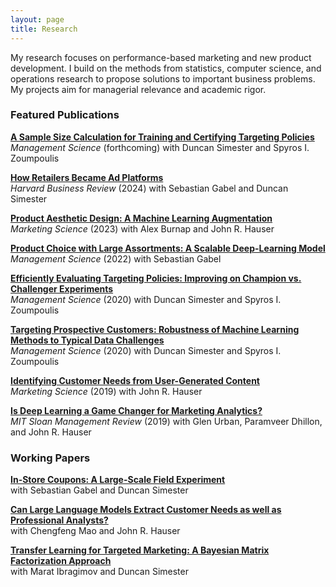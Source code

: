 ```yaml
---
layout: page
title: Research
---
```


My research focuses on performance-based marketing and new product development. I build on the methods from statistics, computer science, and operations research to propose solutions to important business problems. My projects aim for managerial relevance and academic rigor.

### Featured Publications

<a href="https://doi.org/10.1287/mnsc.2022.02947"> __A Sample Size Calculation for Training and Certifying Targeting Policies__</a><br>
_Management Science_ (forthcoming) with Duncan Simester and Spyros I. Zoumpoulis

<a href="https://hbr.org/2024/06/how-retailers-became-ad-platforms"> __How Retailers Became Ad Platforms__</a><br>
_Harvard Business Review_ (2024) with Sebastian Gabel and Duncan Simester

<a href="https://doi.org/10.1287/mksc.2022.1429"> __Product Aesthetic Design: A Machine Learning Augmentation__</a><br>
_Marketing Science_ (2023) with Alex Burnap and John R. Hauser

<a href="https://doi.org/10.1287/mnsc.2021.3969"> __Product Choice with Large Assortments: A Scalable Deep-Learning Model__</a><br>
_Management Science_ (2022) with Sebastian Gabel

<a href="https://doi.org/10.1287/mnsc.2019.3379"> __Efficiently Evaluating Targeting Policies: Improving on Champion vs. Challenger Experiments__</a><br>
_Management Science_ (2020) with Duncan Simester and Spyros I. Zoumpoulis

<a href="https://doi.org/10.1287/mnsc.2019.3308"> __Targeting Prospective Customers: Robustness of Machine Learning Methods to Typical Data Challenges__</a><br>
_Management Science_ (2020) with Duncan Simester and Spyros I. Zoumpoulis

<a href="https://doi.org/10.1287/mksc.2018.1123"> __Identifying Customer Needs from User-Generated Content__</a><br>
_Marketing Science_ (2019) with John R. Hauser

<a href="https://sloanreview.mit.edu/article/is-deep-learning-a-game-changer-for-marketing-analytics/"> __Is Deep Learning a Game Changer for Marketing Analytics?__</a><br>
_MIT Sloan Management Review_ (2019) with Glen Urban, Paramveer Dhillon, and John R. Hauser

### Working Papers

<a href="/assets/papers/InStore Coupons Feb 2025.pdf">__In-Store Coupons: A Large-Scale Field Experiment__ </a><br>
with Sebastian Gabel and Duncan Simester

<a href="/assets/papers/GPT VOC Jan 2025 SSRN.pdf">__Can Large Language Models Extract Customer Needs as well as Professional Analysts?__ </a><br>
with Chengfeng Mao and John R. Hauser

<a href="/assets/papers/Transfer Learning for Targeting June 2025.pdf">__Transfer Learning for Targeted Marketing: A Bayesian Matrix Factorization Approach__ </a><br>
with Marat Ibragimov and Duncan Simester


